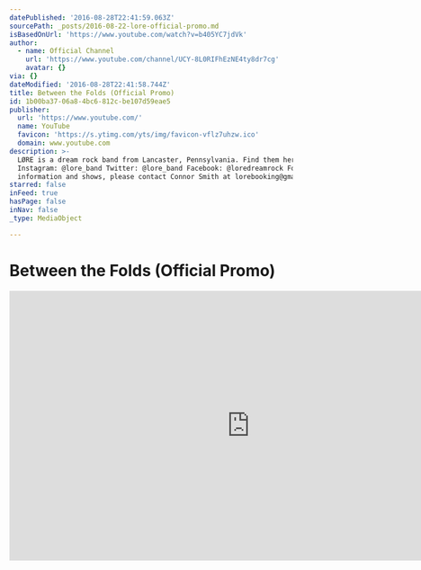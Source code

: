 ```yaml
---
datePublished: '2016-08-28T22:41:59.063Z'
sourcePath: _posts/2016-08-22-lore-official-promo.md
isBasedOnUrl: 'https://www.youtube.com/watch?v=b405YC7jdVk'
author:
  - name: Official Channel
    url: 'https://www.youtube.com/channel/UCY-8L0RIFhEzNE4ty8dr7cg'
    avatar: {}
via: {}
dateModified: '2016-08-28T22:41:58.744Z'
title: Between the Folds (Official Promo)
id: 1b00ba37-06a8-4bc6-812c-be107d59eae5
publisher:
  url: 'https://www.youtube.com/'
  name: YouTube
  favicon: 'https://s.ytimg.com/yts/img/favicon-vflz7uhzw.ico'
  domain: www.youtube.com
description: >-
  LØRE is a dream rock band from Lancaster, Pennsylvania. Find them here:
  Instagram: @lore_band Twitter: @lore_band Facebook: @loredreamrock For booking
  information and shows, please contact Connor Smith at lorebooking@gmail.com
starred: false
inFeed: true
hasPage: false
inNav: false
_type: MediaObject

---
```

# Between the Folds (Official Promo)

<iframe src="https://cdn.embedly.com/widgets/media.html?src=https%3A%2F%2Fwww.youtube.com%2Fembed%2Fb405YC7jdVk%3Ffeature%3Doembed&amp;url=http%3A%2F%2Fwww.youtube.com%2Fwatch%3Fv%3Db405YC7jdVk&amp;image=https%3A%2F%2Fi.ytimg.com%2Fvi%2Fb405YC7jdVk%2Fhqdefault.jpg&amp;key=b7d04c9b404c499eba89ee7072e1c4f7&amp;type=text%2Fhtml&amp;schema=youtube" width="854" height="480" scrolling="no" frameborder="0" allowfullscreen="" style=""></iframe>